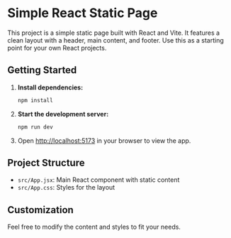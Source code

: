 # Simple React Static Page

This project is a simple static page built with React and Vite. It features a clean layout with a header, main content, and footer. Use this as a starting point for your own React projects.

## Getting Started

1. **Install dependencies:**
   ```sh
   npm install
   ```
2. **Start the development server:**
   ```sh
   npm run dev
   ```
3. Open [http://localhost:5173](http://localhost:5173) in your browser to view the app.

## Project Structure
- `src/App.jsx`: Main React component with static content
- `src/App.css`: Styles for the layout

## Customization
Feel free to modify the content and styles to fit your needs.
